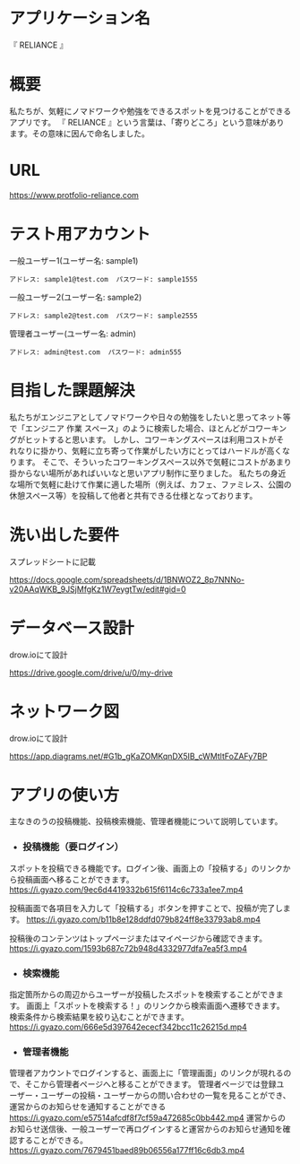 # アプリケーション名
『 RELIANCE 』

# 概要
私たちが、気軽にノマドワークや勉強をできるスポットを見つけることができるアプリです。
『 RELIANCE 』という言葉は、「寄りどころ」という意味があります。その意味に因んで命名しました。


# URL
https://www.protfolio-reliance.com


# テスト用アカウント	
  一般ユーザー1(ユーザー名: sample1)

    アドレス: sample1@test.com  パスワード: sample1555

  一般ユーザー2(ユーザー名: sample2)

    アドレス: sample2@test.com  パスワード: sample2555

  管理者ユーザー(ユーザー名: admin)

    アドレス: admin@test.com  パスワード: admin555


# 目指した課題解決	
私たちがエンジニアとしてノマドワークや日々の勉強をしたいと思ってネット等で「エンジニア 作業 スペース」のように検索した場合、ほとんどがコワーキングがヒットすると思います。
しかし、コワーキングスペースは利用コストがそれなりに掛かり、気軽に立ち寄って作業がしたい方にとってはハードルが高くなります。
そこで、そういったコワーキングスペース以外で気軽にコストがあまり掛からない場所があればいいなと思いアプリ制作に至りました。
私たちの身近な場所で気軽に赴けて作業に適した場所（例えば、カフェ、ファミレス、公園の休憩スペース等）を投稿して他者と共有できる仕様となっております。


# 洗い出した要件
スプレッドシートに記載

https://docs.google.com/spreadsheets/d/1BNWOZ2_8p7NNNo-v20AAqWKB_9JSjMfgKz1W7eygtTw/edit#gid=0


# データベース設計
drow.ioにて設計

https://drive.google.com/drive/u/0/my-drive


# ネットワーク図
drow.ioにて設計

https://app.diagrams.net/#G1b_gKaZOMKqnDX5IB_cWMtltFoZAFy7BP


# アプリの使い方
主なきのうの投稿機能、投稿検索機能、管理者機能について説明しています。

- ### 投稿機能（要ログイン）
スポットを投稿できる機能です。ログイン後、画面上の「投稿する」のリンクから投稿画面へ移ることができます。
https://i.gyazo.com/9ec6d4419332b615f6114c6c733a1ee7.mp4

投稿画面で各項目を入力して「投稿する」ボタンを押すことで、投稿が完了します。
https://i.gyazo.com/b11b8e128ddfd079b824ff8e33793ab8.mp4

投稿後のコンテンツはトップページまたはマイページから確認できます。
https://i.gyazo.com/1593b687c72b948d4332977dfa7ea5f3.mp4

- ### 検索機能
指定箇所からの周辺からユーザーが投稿したスポットを検索することができます。
画面上「スポットを検索する！」のリンクから検索画面へ遷移できます。
検索条件から検索結果を絞り込むことができます。
https://i.gyazo.com/666e5d397642ececf342bcc11c26215d.mp4
- ### 管理者機能 
管理者アカウントでログインすると、画面上に「管理画面」のリンクが現れるので、そこから管理者ページへと移ることができます。
管理者ページでは登録ユーザー・ユーザーの投稿・ユーザーからの問い合わせの一覧を見ることができ、運営からのお知らせを通知することができる
https://i.gyazo.com/e57514afcdf8f7cf59a472685c0bb442.mp4
運営からのお知らせ送信後、一般ユーザーで再ログインすると運営からのお知らせ通知を確認することができる。
https://i.gyazo.com/7679451baed89b06556a177ff16c6db3.mp4